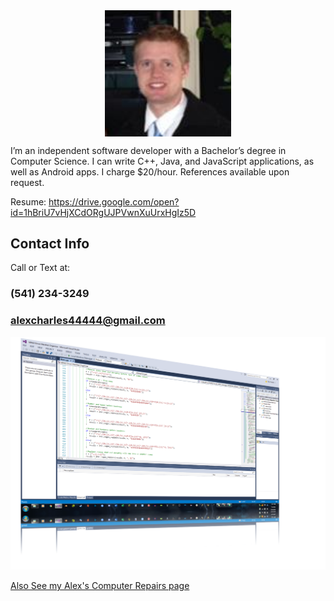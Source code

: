 <img src="Me 2.jpg" alt="hi" style="display:block; width:40%; height:40%; margin-left:auto; margin-right:auto;"/>

I’m an independent software developer with a Bachelor’s degree in Computer Science. I can write C++, Java, and JavaScript applications, as well as Android apps. I charge $20/hour. References available upon request.

Resume:
https://drive.google.com/open?id=1hBriU7vHjXCdORgUJPVwnXuUrxHgIz5D

## Contact Info
Call or Text at:
### (541) 234-3249
### alexcharles44444@gmail.com

<img src="Programming2.png" alt="hi" class="inline"/>

<a href="repairs.html">Also See my Alex's Computer Repairs page</a>
